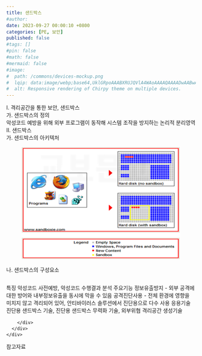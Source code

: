 ```yaml
---
title: 샌드박스
#author: 
date: 2023-09-27 00:00:10 +0800
categories: [PE, 보안]
published: false
#tags: []
#pin: false
#math: false
#mermaid: false
#image:
#  path: /commons/devices-mockup.png
#  lqip: data:image/webp;base64,UklGRpoAAABXRUJQVlA4WAoAAAAQAAAADwAABwAAQUxQSDIAAAARL0AmbZurmr57yyIiqE8oiG0bejIYEQTgqiDA9vqnsUSI6H+oAERp2HZ65qP/VIAWAFZQOCBCAAAA8AEAnQEqEAAIAAVAfCWkAALp8sF8rgRgAP7o9FDvMCkMde9PK7euH5M1m6VWoDXf2FkP3BqV0ZYbO6NA/VFIAAAA
#  alt: Responsive rendering of Chirpy theme on multiple devices.
---
```


<div class="post-wrap">
  <div class="para">
    <div class="para-title">
      I. 격리공간을 통한 보안, 샌드박스
    </div>
    <div class="para-cntnt">
      <div class="para">
        <div class="para-title">
          가. 샌드박스의 정의
        </div>
        <div class="para-cntnt">
            악성코드 예방을 위해 외부 프로그램이 동작해 시스템 조작을 방지하는 논리적 분리영역
        </div>
      </div>
    </div>
  </div>
  
  <div class="para">
    <div class="para-title">
      II. 샌드박스
    </div>
    <div class="para-cntnt">
      <div class="para">
        <div class="para-title">
          가. 샌드박스의 아키텍처
        </div>
        <div class="para-cntnt">
          <figure class="post-figure">
            <img src="/assets/img/posts/샌드박스.png" alt="샌드박스">
<!--            <figcaption>Source: Unveiling the Metaverse: Exploring Emerging Trends, Multifaceted Perspectives, and Future Challenges</figcaption>-->
          </figure>
        </div>
      </div>
      <div class="para">
        <div class="para-title">
          나. 샌드박스의 구성요소
        </div>
        <div class="para-cntnt">
          <table class="post-table">
          </table>
          특징
  악성코드 사전예방, 악성코드 수행결과 분석
주요기능
  정보유출방지 - 외부 공격에 대한 방어와 내부정보유출을 동시에 막을 수 있음
  공격진단사용 - 전체 환경에 영향을 미치지 않고 격리되어 있어, 안티바이러스 솔루션에서 진단용으로 다수 사용
응용기술
  진단용 샌드박스 기술, 진단용 샌드박스 무력화 기술, 외부위협 격리공간 생성기술

        </div>
      </div>
    </div>
  </div>

  <div class="refr-wrap">
    <div class="refr-title">
        참고자료
    </div>
    <ol class="refr-list">
    <!--    <li>(나현식, 최대선) <a target="_blank" href="https://scienceon.kisti.re.kr/commons/util/originalView.do?cn=JAKO202225948430499&oCn=JAKO202225948430499&dbt=JAKO&journal=NJOU00291864">메타버스 보안 위협 요소 및 대응 방안 검토</a></li>-->
    <!--    <li>(M. Uddin, S. Manickam, H. Ullah, M. Obaidat and A. Dandoush) <a target="_blank" href="https://ieeexplore.ieee.org/abstract/document/10138386">Unveiling the Metaverse: Exploring Emerging Trends, Multifaceted Perspectives, and Future Challenges</a></li>-->
    </ol>
  </div>
</div>
